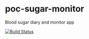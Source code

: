 # poc-sugar-monitor
Blood sugar diary and monitor app

[![Build Status](https://travis-ci.org/rutven/poc-sugar-monitor.svg?branch=master)](https://travis-ci.org/rutven/poc-sugar-monitor)
